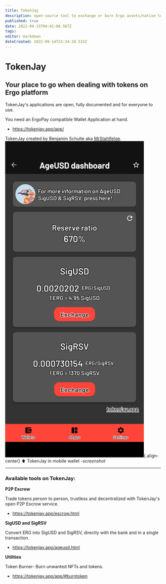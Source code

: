 ```yaml
---
title: TokenJay
description: open-source tool to exchange or burn Ergo assets/native tokens
published: true
date: 2022-09-15T04:41:08.567Z
tags: 
editor: markdown
dateCreated: 2022-09-14T23:34:20.515Z
---
```


# TokenJay
## Your place to go when dealing with tokens on Ergo platform
TokenJay's applications are open, fully documented and for everyone to use.

You need an ErgoPay compatible Wallet Application at hand.

- https://tokenjay.app/app/

TokenJay created by Benjamin Schulte aka [MrStahlfelge](https://github.com/MrStahlfelge). 
![screenshot_20220914-201008.png](/screenshot_20220914-201008.png){.align-center}
⬆️ TokenJay in mobile wallet -*screenshot*
______
### Available tools on TokenJay:
**P2P Escrow**

Trade tokens person to person, trustless and decentralized with TokenJay's open P2P Escrow service.
- https://tokenjay.app/escrow.html

**SigUSD and SigRSV** 

Convert ERG into SigUSD and SigRSV, directly with the bank and in a single transaction.
- https://tokenjay.app/ageusd.html

 **Utilities**

Token Burner- Burn unwanted NFTs and tokens.


- https://tokenjay.app/app/#burntoken